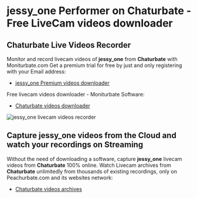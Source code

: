 # jessy_one Performer on Chaturbate - Free LiveCam videos downloader

## Chaturbate Live Videos Recorder

Monitor and record livecam videos of **jessy_one** from **Chaturbate** with Moniturbate.com
Get a premium trial for free by just and only registering with your Email address:
* [jessy_one Premium videos downloader](https://moniturbate.com/request-demo-licence-key.html)

Free livecam videos downloader - Moniturbate Software:
* [Chaturbate videos downloader](https://moniturbate.com/moniturbate-download-software.html)

![jessy_one livecam videos recorder](https://peachurnet.com/templates/moniturbate-software.png)


## Capture jessy_one videos from the Cloud and watch your recordings on Streaming

Without the need of downloading a software, capture **jessy_one** livecam videos from **Chaturbate** 100% online.
Watch Livecam archives from **Chaturbate** unlimitedly from thousands of existing recordings, only on Peachurbate.com and its websites network:
* [Chaturbate videos archives](https://peachurnet.com/)